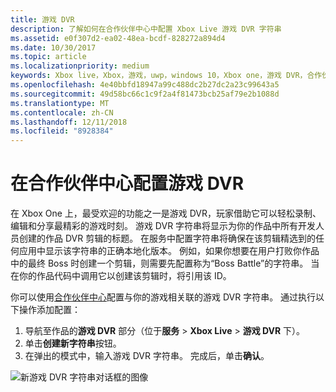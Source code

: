 ```yaml
---
title: 游戏 DVR
description: 了解如何在合作伙伴中心中配置 Xbox Live 游戏 DVR 字符串
ms.assetid: e0f307d2-ea02-48ea-bcdf-828272a894d4
ms.date: 10/30/2017
ms.topic: article
ms.localizationpriority: medium
keywords: Xbox live，Xbox，游戏，uwp，windows 10，Xbox one，游戏 DVR，合作伙伴中心
ms.openlocfilehash: 4e40bbfd18947a99c488dc2b27dc2a23c99643a5
ms.sourcegitcommit: 49d58bc66c1c9f2a4f81473bcb25af79e2b1088d
ms.translationtype: MT
ms.contentlocale: zh-CN
ms.lasthandoff: 12/11/2018
ms.locfileid: "8928384"
---
```

# <a name="configuring-game-dvr-in-partner-center"></a>在合作伙伴中心配置游戏 DVR

在 Xbox One 上，最受欢迎的功能之一是游戏 DVR，玩家借助它可以轻松录制、编辑和分享最精彩的游戏时刻。 游戏 DVR 字符串将显示为你的作品中所有开发人员创建的作品 DVR 剪辑的标题。 在服务中配置字符串将确保在该剪辑精选到的任何应用中显示该字符串的正确本地化版本。 例如，如果你想要在用户打败你作品中的最终 Boss 时创建一个剪辑，则需要先配置称为“Boss Battle”的字符串。 当在你的作品代码中调用它以创建该剪辑时，将引用该 ID。

你可以使用[合作伙伴中心](https://partner.microsoft.com/dashboard)配置与你的游戏相关联的游戏 DVR 字符串。 通过执行以下操作添加配置：

1. 导航至作品的**游戏 DVR** 部分（位于**服务** > **Xbox Live** > **游戏 DVR** 下）。
2. 单击**创建新字符串**按钮。
3. 在弹出的模式中，输入游戏 DVR 字符串。 完成后，单击**确认**。

![新游戏 DVR 字符串对话框的图像](../../images/dev-center/game-dvr/game-dvr-1.png)
